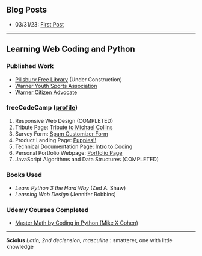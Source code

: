 ## Blog Posts

-  03/31/23: [First Post](/first-post.md)

---

## Learning Web Coding and Python

### Published Work
- [Pillsbury Free Library](https://pfl.warnernh.gov/) (Under Construction)
- [Warner Youth Sports Association](https://warnersports.org/)
- [Warner Citizen Advocate](https://warnercitizenadvocate.net/)

### freeCodeCamp ([profile](https://www.freecodecamp.org/sciolus))
1. Responsive Web Design (COMPLETED)
  1. Tribute Page: [Tribute to Michael Collins](https://codepen.io/sciolus/full/rNxKNgG)
  2. Survey Form: [Spam Customizer Form](https://codepen.io/sciolus/full/bGEZpMy)
  3. Product Landing Page: [Puppies!!](https://codepen.io/sciolus/full/yLJvXLy)
  4. Technical Documentation Page: [Intro to Coding](https://codepen.io/sciolus/full/KKNGajq)
  5. Personal Portfolio Webpage: [Portfolio Page](https://codepen.io/sciolus/full/mdOogNg)
2. JavaScript Algorithms and Data Structures (COMPLETED)

### Books Used
- _Learn Python 3 the Hard Way_ (Zed A. Shaw)
- _Learning Web Design_ (Jennifer Robbins)

### Udemy Courses Completed
- [Master Math by Coding in Python (Mike X Cohen)](https://www.udemy.com/course/math-with-python/)

---
**Sciolus** _Latin, 2nd declension, masculine_ : smatterer, one with little knowledge
